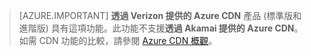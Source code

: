 > [AZURE.IMPORTANT] **透過 Verizon 提供的 Azure CDN** 產品 (標準版和進階版) 具有這項功能。此功能不支援**透過 Akamai 提供的 Azure CDN**。如需 CDN 功能的比較，請參閱 [Azure CDN 概觀](cdn-overview.md#azure-cdn-features)。